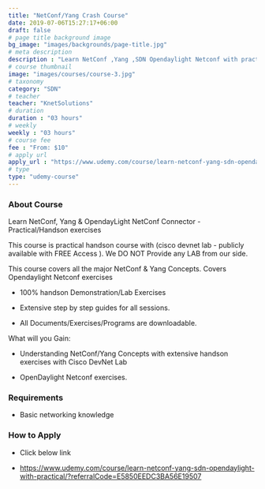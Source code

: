 ```yaml
---
title: "NetConf/Yang Crash Course"
date: 2019-07-06T15:27:17+06:00
draft: false
# page title background image
bg_image: "images/backgrounds/page-title.jpg"
# meta description
description : "Learn NetConf ,Yang ,SDN Opendaylight Netconf with practical Learn Network Automation with Netconf , Yang & OpenDayLight Netconf connector. Practical/Lab oriented course.."
# course thumbnail
image: "images/courses/course-3.jpg"
# taxonomy
category: "SDN"
# teacher
teacher: "KnetSolutions"
# duration
duration : "03 hours"
# weekly
weekly : "03 hours"
# course fee
fee : "From: $10"
# apply url
apply_url : "https://www.udemy.com/course/learn-netconf-yang-sdn-opendaylight-with-practical/?referralCode=E5850EEDC3BA56E19507"
# type
type: "udemy-course"
---
```



### About Course

Learn NetConf, Yang & OpendayLight NetConf Connector  - Practical/Handson exercises

This course is practical handson course with (cisco devnet lab - publicly available with FREE Access ).  We DO NOT Provide any LAB from our side.  

This course covers all the major NetConf & Yang Concepts.  Covers Opendaylight Netconf exercises

- 100% handson Demonstration/Lab Exercises

- Extensive step by step guides for all sessions.

- All Documents/Exercises/Programs are downloadable.

What will you Gain:

- Understanding NetConf/Yang Concepts with extensive handson exercises with Cisco DevNet Lab

- OpenDaylight Netconf exercises.</p>

### Requirements

* Basic networking  knowledge


### How to Apply

* Click below link

* https://www.udemy.com/course/learn-netconf-yang-sdn-opendaylight-with-practical/?referralCode=E5850EEDC3BA56E19507

